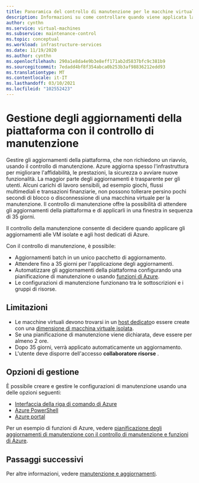 ```yaml
---
title: Panoramica del controllo di manutenzione per le macchine virtuali di Azure con il portale di Azure
description: Informazioni su come controllare quando viene applicata la manutenzione alle VM di Azure usando il controllo di manutenzione.
author: cynthn
ms.service: virtual-machines
ms.subservice: maintenance-control
ms.topic: conceptual
ms.workload: infrastructure-services
ms.date: 11/19/2020
ms.author: cynthn
ms.openlocfilehash: 290a1e8da4e9b3e8eff171ab2d5837bfc9c381b9
ms.sourcegitcommit: 7edadd4bf8f354abca0b253b3af98836212edd93
ms.translationtype: MT
ms.contentlocale: it-IT
ms.lasthandoff: 03/10/2021
ms.locfileid: "102552423"
---
```

# <a name="managing-platform-updates-with-maintenance-control"></a>Gestione degli aggiornamenti della piattaforma con il controllo di manutenzione 

Gestire gli aggiornamenti della piattaforma, che non richiedono un riavvio, usando il controllo di manutenzione. Azure aggiorna spesso l'infrastruttura per migliorare l'affidabilità, le prestazioni, la sicurezza o avviare nuove funzionalità. La maggior parte degli aggiornamenti è trasparente per gli utenti. Alcuni carichi di lavoro sensibili, ad esempio giochi, flussi multimediali e transazioni finanziarie, non possono tollerare persino pochi secondi di blocco o disconnessione di una macchina virtuale per la manutenzione. Il controllo di manutenzione offre la possibilità di attendere gli aggiornamenti della piattaforma e di applicarli in una finestra in sequenza di 35 giorni. 

Il controllo della manutenzione consente di decidere quando applicare gli aggiornamenti alle VM isolate e agli host dedicati di Azure.

Con il controllo di manutenzione, è possibile:
- Aggiornamenti batch in un unico pacchetto di aggiornamento.
- Attendere fino a 35 giorni per l'applicazione degli aggiornamenti. 
- Automatizzare gli aggiornamenti della piattaforma configurando una pianificazione di manutenzione o usando [funzioni di Azure](https://github.com/Azure/azure-docs-powershell-samples/tree/master/maintenance-auto-scheduler).
- Le configurazioni di manutenzione funzionano tra le sottoscrizioni e i gruppi di risorse. 

## <a name="limitations"></a>Limitazioni

- Le macchine virtuali devono trovarsi in un [host dedicato](./dedicated-hosts.md)o essere create con una [dimensione di macchina virtuale isolata](isolation.md).
- Se una pianificazione di manutenzione viene dichiarata, deve essere per almeno 2 ore.
- Dopo 35 giorni, verrà applicato automaticamente un aggiornamento.
- L'utente deve disporre dell'accesso **collaboratore risorse** .

## <a name="management-options"></a>Opzioni di gestione

È possibile creare e gestire le configurazioni di manutenzione usando una delle opzioni seguenti:

- [Interfaccia della riga di comando di Azure](maintenance-control-cli.md)
- [Azure PowerShell](maintenance-control-powershell.md)
- [Azure portal](maintenance-control-portal.md)

Per un esempio di funzioni di Azure, vedere [pianificazione degli aggiornamenti di manutenzione con il controllo di manutenzione e funzioni di Azure](https://github.com/Azure/azure-docs-powershell-samples/tree/master/maintenance-auto-scheduler).

## <a name="next-steps"></a>Passaggi successivi

Per altre informazioni, vedere [manutenzione e aggiornamenti](maintenance-and-updates.md).

